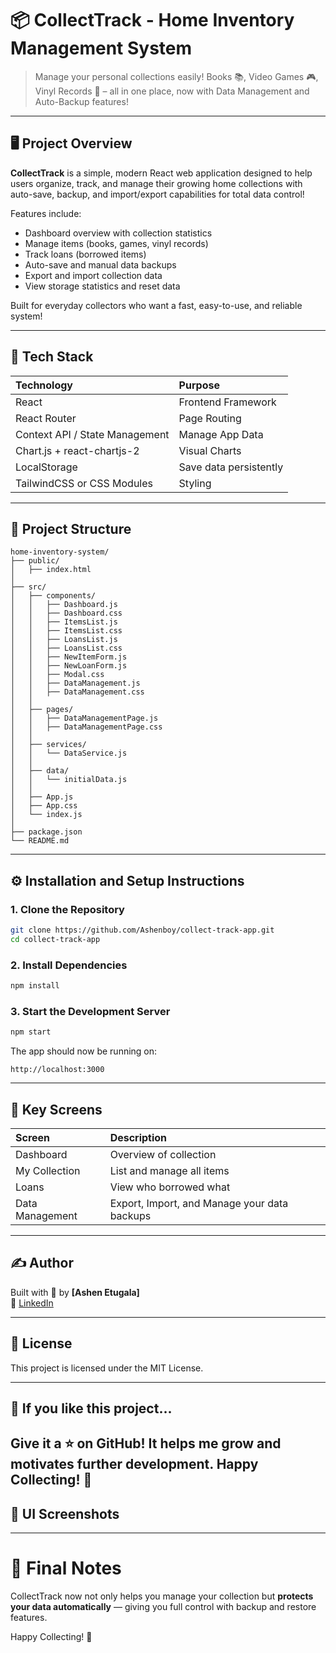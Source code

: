 
# 📦 CollectTrack - Home Inventory Management System

> Manage your personal collections easily! Books 📚, Video Games 🎮, Vinyl Records 🎵 – all in one place, now with Data Management and Auto-Backup features!

---

## 🖥️ Project Overview

**CollectTrack** is a simple, modern React web application designed to help users organize, track, and manage their growing home collections with auto-save, backup, and import/export capabilities for total data control!

Features include:
- Dashboard overview with collection statistics
- Manage items (books, games, vinyl records)
- Track loans (borrowed items)
- Auto-save and manual data backups
- Export and import collection data
- View storage statistics and reset data

Built for everyday collectors who want a fast, easy-to-use, and reliable system!

---

## 🚀 Tech Stack

| Technology  | Purpose            |
|:------------|:-------------------|
| React        | Frontend Framework |
| React Router | Page Routing       |
| Context API / State Management | Manage App Data |
| Chart.js + react-chartjs-2 | Visual Charts |
| LocalStorage | Save data persistently |
| TailwindCSS or CSS Modules | Styling |

---

## 📂 Project Structure

```
home-inventory-system/
├── public/
│   ├── index.html
│
├── src/
│   ├── components/
│   │   ├── Dashboard.js
│   │   ├── Dashboard.css
│   │   ├── ItemsList.js
│   │   ├── ItemsList.css
│   │   ├── LoansList.js
│   │   ├── LoansList.css
│   │   ├── NewItemForm.js
│   │   ├── NewLoanForm.js
│   │   ├── Modal.css
│   │   ├── DataManagement.js
│   │   ├── DataManagement.css
│   │
│   ├── pages/
│   │   ├── DataManagementPage.js
│   │   ├── DataManagementPage.css
│   │
│   ├── services/
│   │   └── DataService.js
│   │
│   ├── data/
│   │   └── initialData.js
│   │
│   ├── App.js
│   ├── App.css
│   └── index.js
│
├── package.json
└── README.md
```

---

## ⚙️ Installation and Setup Instructions

### 1. Clone the Repository
```bash
git clone https://github.com/Ashenboy/collect-track-app.git
cd collect-track-app
```

### 2. Install Dependencies
```bash
npm install
```

### 3. Start the Development Server
```bash
npm start
```

The app should now be running on:
```
http://localhost:3000
```

---

## 📸 Key Screens

| Screen | Description |
|:-------|:------------|
| Dashboard | Overview of collection |
| My Collection | List and manage all items |
| Loans | View who borrowed what |
| Data Management | Export, Import, and Manage your data backups |

---

## ✍️ Author

Built with 💙 by **[Ashen Etugala]**  
🔗 [LinkedIn](https://www.linkedin.com/in/ashen-etugala/)

---

## 📃 License

This project is licensed under the MIT License.

---

## 📣 If you like this project...
Give it a ⭐️ on GitHub! It helps me grow and motivates further development.
Happy Collecting! 🎉
---

## 🎨 UI Screenshots


---
# 🎯 Final Notes

CollectTrack now not only helps you manage your collection but **protects your data automatically** — giving you full control with backup and restore features.

Happy Collecting! 🎉
